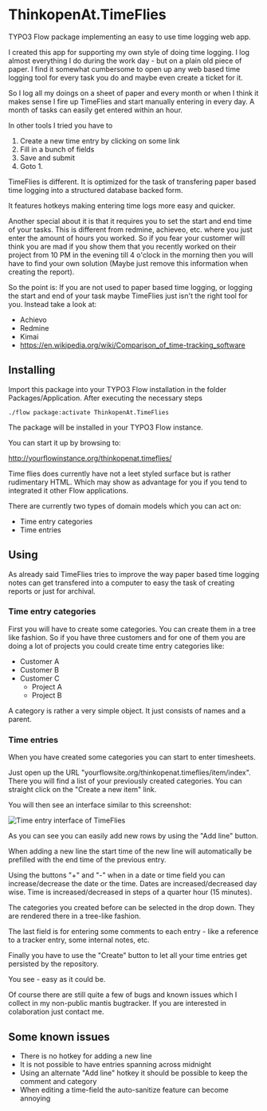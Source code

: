 # ThinkopenAt.TimeFlies

TYPO3 Flow package implementing an easy to use time logging web app.

I created this app for supporting my own style of doing time logging.
I log almost everything I do during the work day - but on a plain old
piece of paper. I find it somewhat cumbersome to open up any web based
time logging tool for every task you do and maybe even create a ticket
for it.

So I log all my doings on a sheet of paper and every month or when I
think it makes sense I fire up TimeFlies and start manually entering
in every day. A month of tasks can easily get entered within an hour.

In other tools I tried you have to
1. Create a new time entry by clicking on some link
2. Fill in a bunch of fields
3. Save and submit
4. Goto 1.

TimeFlies is different. It is optimized for the task of transfering paper
based time logging into a structured database backed form.

It features hotkeys making entering time logs more easy and quicker.

Another special about it is that it requires you to set the start and end time
of your tasks. This is different from redmine, achieveo, etc. where you just
enter the amount of hours you worked. So if you fear your customer will think
you are mad if you show them that you recently worked on their project from 10 PM
in the evening till 4 o'clock in the morning then you will have to find your
own solution (Maybe just remove this information when creating the report).

So the point is: If you are not used to paper based time logging, or logging the
start and end of your task maybe TimeFlies just isn't the right tool for you. Instead
take a look at:

* Achievo
* Redmine
* Kimai
* https://en.wikipedia.org/wiki/Comparison_of_time-tracking_software

## Installing

Import this package into your TYPO3 Flow installation in the folder
Packages/Application. After executing the necessary steps

    ./flow package:activate ThinkopenAt.TimeFlies

The package will be installed in your TYPO3 Flow instance.

You can start it up by browsing to:

http://yourflowinstance.org/thinkopenat.timeflies/

Time flies does currently have not a leet styled surface but is rather
rudimentary HTML. Which may show as advantage for you if you tend to
integrated it other Flow applications.

There are currently two types of domain models which you can act on:
* Time entry categories
* Time entries

## Using

As already said TimeFlies tries to improve the way paper based time logging
notes can get transfered into a computer to easy the task of creating reports
or just for archival.

### Time entry categories

First you will have to create some categories. You can create them in a
tree like fashion. So if you have three customers and for one of them
you are doing a lot of projects you could create time entry categories like:

* Customer A
* Customer B
* Customer C
  * Project A
  * Project B

A category is rather a very simple object. It just consists of names and a parent.

### Time entries

When you have created some categories you can start to enter timesheets.

Just open up the URL "yourflowsite.org/thinkopenat.timeflies/item/index". There
you will find a list of your previously created categories. You can straight click
on the "Create a new item" link.

You will then see an interface similar to this screenshot:

![Time entry interface of TimeFlies](/Documentation/Images/TimeEntry.jpg?raw=true "Time entry interface")

As you can see you can easily add new rows by using the "Add line" button.

When adding a new line the start time of the new line will automatically be
prefilled with the end time of the previous entry.

Using the buttons "+" and "-" when in a date or time field you can increase/decrease
the date or the time. Dates are increased/decreased day wise. Time is increased/decreased
in steps of a quarter hour (15 minutes).

The categories you created before can be selected in the drop down. They are rendered
there in a tree-like fashion.

The last field is for entering some comments to each entry - like a reference to a tracker entry,
some internal notes, etc.

Finally you have to use the "Create" button to let all your time entries get persisted by the
repository.

You see - easy as it could be.

Of course there are still quite a few of bugs and known issues which I collect in my non-public
mantis bugtracker. If you are interested in colaboration just contact me.

## Some known issues

* There is no hotkey for adding a new line
* It is not possible to have entries spanning across midnight
* Using an alternate "Add line" hotkey it should be possible to keep the comment and category
* When editing a time-field the auto-sanitize feature can become annoying


